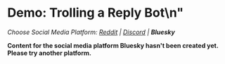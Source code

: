 # Demo: Trolling a Reply Bot\n"
_Choose Social Media Platform: <a href='../../../reddit/ch07_trolling/05_trolling_reply_bot/03_demo_reply_bot.html'>Reddit</a> | <a href='../../../discord/ch07_trolling/05_trolling_reply_bot/03_demo_reply_bot.html'>Discord</a> | __Bluesky___

__Content for the social media platform Bluesky hasn't been created yet. Please try another platform.__